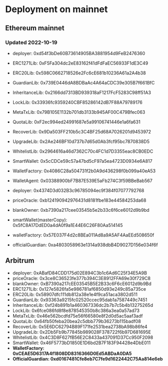 # Deployment on mainnet

## Ethereum mainnet

### Updated 2022-10-19
- deployer: 0xd54f3bDe60B73614905BA3881954d9FeB2476360
- ERC1271Lib: 0xF5Fa304dc2eE83162f41dFdFaEC56933F1dE3C49
- ERC20Lib: 0x598C0662718526e2Fc6cE681b10236A61a2A4b38
- GuardianLib: 0x739E0446dA8BDBaAc4A64aCDC39e305B7f661BfC
- InheritanceLib: 0x2166dd7313BD939318aF1217FcF5283C98ff51A3
- LockLib: 0x33936fc9359240CBF85286142dB7F88A79789176
- MetaTxLib: 0x79B105E1132b701db3133b945AF00C479Bfec063
- QuotaLib: 0xF2ec994ed24991687e5a99106741446e1a6fa631
- RecoverLib: 0x9Da503FF210b5c3C4BF25d68A7026201d9453972
- UpgradeLib: 0x2Ae246BF10d737b7d65d0Ab3fcf95bc7870838D5
- WhitelistLib: 0x2964616a46d7362C70c4FC1d7D3355eac8CB0EDC
- SmartWallet:  0x5cCDCe59c57a47bd5cF97a5ea4723D0934e6A817
- WalletFactory: 0x4086C28a504731f2b0A9d436298f0b099a40eA53
- WalletAgent: 0x03388900bF7B87E539E5aFb274C3f59BBeBab567

- deployer: 0x4374D3d032B3c96785094ec9f384f07077792768
- priceOracle: 0xb124190942976431d8181fbe183e44584253da68
- blankOwner: 0xb7390a217cee03545b5e2b33c6f6ce6012d9b9bd
- smartWallet(masterCopy): 0x5fC8A17DdED0a4dA0f9a1E44E6C26F80Aa514145
- walletFactory: 0x57E037F4d2c8BEa011Ad8a9A5AF4AaEEd508650f
- officialGuardian: 0xa4803058963e1314a938dbB4D9027D156e034f6f

## Arbitrum

- deployer: 0xABafD84CDD175d02E894C3b1c6Ad6C25f34E5A9B
- priceOracle: 0x3ce8C36523fe377b394C3E8912FFA69e30f729C8
- blankOwner: 0xB7390a217cEE03545B5E2B33c6F6cE6012d9b9Bd
- ERC1271Lib: 0x127e5826fa5e986781af6850d93e249c85a735ce
- ERC20Lib: 0x58907dfc111db812a38e1e4f9ca51aca3802d511
- GuardianLib: 0x93363a9215fc02520ccec95dab1a7587449c7451
- InheritanceLib: 0xf24b891b1a460367336dc2b7b7c5b4b13275265d
- LockLib: 0x6fce086fd8f8e878545350b8c386a3ea0a57ad73
- MetaTxLib: 0x46e562bcdfd75e56f66580e8f2d0d5ac5aaf3adf
- QuotaLib: 0x64fb50feba20bea2c5dbb779b36273b115badf08
- RecoverLib: 0x5E6DC62794B89F171fe2531bea2738bA98b86fe4
- UpgradeLib: 0x2Db5Fb9b77845b989028F378722f6b97D681695E
- WhitelistLib: 0x4C3D8F627fB56E2C8433a437091D37Cc950F2098
- SmartWallet: 0x46F5773bD1850E1D6bd2B7F183F94428e4DbE011
- **WalletFactory: 0xCEAE5D6317A4f1808DD8316366D0Ed5ABDaA0DA5**
- **OfficialGuardian: 0xd0167481Cfe8eb7C7fe9d1622442C75Aa814e6eb**
